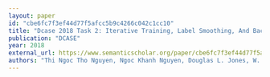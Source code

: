 ```yaml
---
layout: paper
id: "cbe6fc7f3ef44d77f5afcc5b9c4266c042c1cc10"
title: "Dcase 2018 Task 2: Iterative Training, Label Smoothing, And Background Noise Normalization For Audio Event Tagging"
publication: "DCASE"
year: 2018
external_url: https://www.semanticscholar.org/paper/cbe6fc7f3ef44d77f5afcc5b9c4266c042c1cc10
authors: "Thi Ngoc Tho Nguyen, Ngoc Khanh Nguyen, Douglas L. Jones, W. Gan"
---
```

